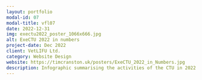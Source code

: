 ```yaml
---
layout: portfolio
modal-id: 07
modal-title: vfl07
date: 2022-12-31
img: exectu2022_poster_1066x666.jpg
alt: ExeCTU 2022 in numbers
project-date: Dec 2022
client: VetLIFU Ltd.
category: Website Design
website: https://timcranston.uk/posters/ExeCTU_2022_in_Numbers.jpg
description: Infographic summarising the activities of the CTU in 2022
---
```

